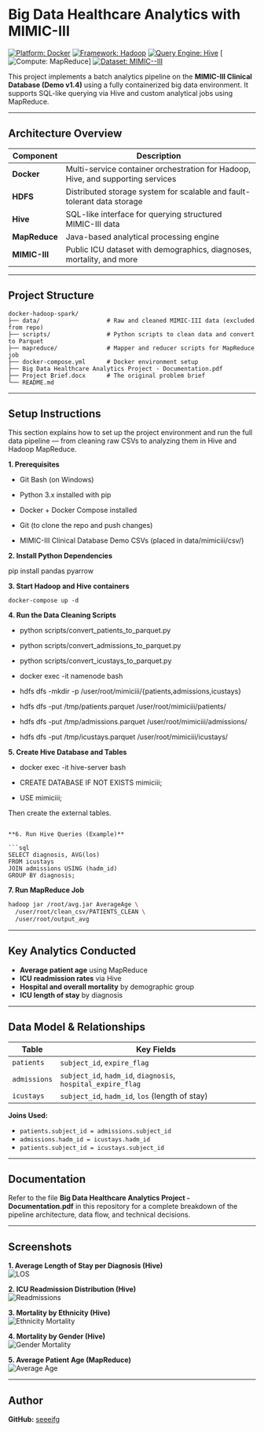 # Big Data Healthcare Analytics with MIMIC-III

[![Platform: Docker](https://img.shields.io/badge/Platform-Docker-2496ED?logo=docker&logoColor=white&style=flat-square)](https://www.docker.com/) 
[![Framework: Hadoop](https://img.shields.io/badge/Framework-Hadoop-66CC00?logo=apache&logoColor=white&style=flat-square)](https://hadoop.apache.org/)
[![Query Engine: Hive](https://img.shields.io/badge/Analytics-Hive-FDEE21?logo=apache-hive&logoColor=black&style=flat-square)](https://hive.apache.org/)
[![Compute: MapReduce](https://img.shields.io/badge/Compute-MapReduce-E34F26?style=flat-square)]
[![Dataset: MIMIC--III](https://img.shields.io/badge/Dataset-MIMIC--III-lightgrey?style=flat-square)](https://physionet.org/content/mimiciii-demo/1.4/)

This project implements a batch analytics pipeline on the **MIMIC-III Clinical Database (Demo v1.4)** using a fully containerized big data environment. It supports SQL-like querying via Hive and custom analytical jobs using MapReduce.

---

## Architecture Overview

| Component   | Description |
|------------|-------------|
| **Docker** | Multi-service container orchestration for Hadoop, Hive, and supporting services |
| **HDFS**   | Distributed storage system for scalable and fault-tolerant data storage |
| **Hive**   | SQL-like interface for querying structured MIMIC-III data |
| **MapReduce** | Java-based analytical processing engine |
| **MIMIC-III** | Public ICU dataset with demographics, diagnoses, mortality, and more |

---

## Project Structure

```
docker-hadoop-spark/
├── data/                   # Raw and cleaned MIMIC-III data (excluded from repo)
├── scripts/                # Python scripts to clean data and convert to Parquet
├── mapreduce/              # Mapper and reducer scripts for MapReduce job
├── docker-compose.yml      # Docker environment setup
├── Big Data Healthcare Analytics Project - Documentation.pdf
├── Project Brief.docx      # The original problem brief
└── README.md
```

---

## Setup Instructions
This section explains how to set up the project environment and run the full data pipeline — from cleaning raw CSVs to analyzing them in Hive and Hadoop MapReduce.

**1. Prerequisites**
* Git Bash (on Windows)

* Python 3.x installed with pip

* Docker + Docker Compose installed

* Git (to clone the repo and push changes)

* MIMIC-III Clinical Database Demo CSVs (placed in data/mimiciii/csv/)

**2. Install Python Dependencies**

pip install pandas pyarrow

**3. Start Hadoop and Hive containers**
```cd /c/Users/Seif/docker-hadoop-spark
docker-compose up -d
```
**4. Run the Data Cleaning Scripts**

* python scripts/convert_patients_to_parquet.py

* python scripts/convert_admissions_to_parquet.py

* python scripts/convert_icustays_to_parquet.py

* docker exec -it namenode bash

* hdfs dfs -mkdir -p /user/root/mimiciii/{patients,admissions,icustays}

* hdfs dfs -put /tmp/patients.parquet /user/root/mimiciii/patients/

* hdfs dfs -put /tmp/admissions.parquet /user/root/mimiciii/admissions/

* hdfs dfs -put /tmp/icustays.parquet /user/root/mimiciii/icustays/

**5. Create Hive Database and Tables**

* docker exec -it hive-server bash

* CREATE DATABASE IF NOT EXISTS mimiciii;
  
* USE mimiciii;

Then create the external tables.
```

**6. Run Hive Queries (Example)**

```sql
SELECT diagnosis, AVG(los)
FROM icustays
JOIN admissions USING (hadm_id)
GROUP BY diagnosis;
```

**7. Run MapReduce Job**
```bash
hadoop jar /root/avg.jar AverageAge \
  /user/root/clean_csv/PATIENTS_CLEAN \
  /user/root/output_avg
```
---

## Key Analytics Conducted

- **Average patient age** using MapReduce  
- **ICU readmission rates** via Hive  
- **Hospital and overall mortality** by demographic group  
- **ICU length of stay** by diagnosis  

---

## Data Model & Relationships

| Table       | Key Fields |
|-------------|------------|
| `patients`  | `subject_id`, `expire_flag` |
| `admissions` | `subject_id`, `hadm_id`, `diagnosis`, `hospital_expire_flag` |
| `icustays`  | `subject_id`, `hadm_id`, `los` (length of stay) |

**Joins Used:**
- `patients.subject_id = admissions.subject_id`  
- `admissions.hadm_id = icustays.hadm_id`  
- `patients.subject_id = icustays.subject_id`  

---

## Documentation

Refer to the file **Big Data Healthcare Analytics Project - Documentation.pdf** in this repository for a complete breakdown of the pipeline architecture, data flow, and technical decisions.

---

## Screenshots

**1. Average Length of Stay per Diagnosis (Hive)**  
![LOS](https://github.com/user-attachments/assets/e385ef81-965f-40c4-b417-5c934ba58b89)

**2. ICU Readmission Distribution (Hive)**  
![Readmissions](https://github.com/user-attachments/assets/c5b02b05-ee6f-4c69-a864-ddf34cde8476)

**3. Mortality by Ethnicity (Hive)**  
![Ethnicity Mortality](https://github.com/user-attachments/assets/e5274175-6a8e-4746-8432-a60d620e17be)

**4. Mortality by Gender (Hive)**  
![Gender Mortality](https://github.com/user-attachments/assets/df0b077c-0552-4c78-8005-1652355cabfa)

**5. Average Patient Age (MapReduce)**  
![Average Age](https://github.com/user-attachments/assets/8a79a939-e468-42ce-8ee6-8c2b64cd2097)

---

## Author

**GitHub:** [seeeifg](https://github.com/seeeifg)
